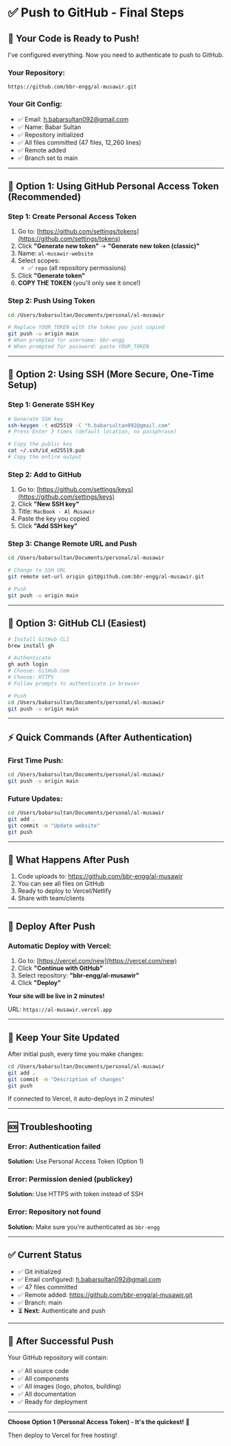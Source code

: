 # ✅ Push to GitHub - Final Steps

## 🎯 Your Code is Ready to Push!

I've configured everything. Now you need to authenticate to push to GitHub.

### Your Repository:
```
https://github.com/bbr-engg/al-musawir.git
```

### Your Git Config:
- ✅ Email: h.babarsultan092@gmail.com
- ✅ Name: Babar Sultan
- ✅ Repository initialized
- ✅ All files committed (47 files, 12,260 lines)
- ✅ Remote added
- ✅ Branch set to main

---

## 🔐 Option 1: Using GitHub Personal Access Token (Recommended)

### Step 1: Create Personal Access Token

1. Go to: [https://github.com/settings/tokens](https://github.com/settings/tokens)
2. Click **"Generate new token"** → **"Generate new token (classic)"**
3. Name: `al-musawir-website`
4. Select scopes:
   - ✅ `repo` (all repository permissions)
5. Click **"Generate token"**
6. **COPY THE TOKEN** (you'll only see it once!)

### Step 2: Push Using Token

```bash
cd /Users/babarsultan/Documents/personal/al-musawir

# Replace YOUR_TOKEN with the token you just copied
git push -u origin main
# When prompted for username: bbr-engg
# When prompted for password: paste YOUR_TOKEN
```

---

## 🔐 Option 2: Using SSH (More Secure, One-Time Setup)

### Step 1: Generate SSH Key

```bash
# Generate SSH key
ssh-keygen -t ed25519 -C "h.babarsultan092@gmail.com"
# Press Enter 3 times (default location, no passphrase)

# Copy the public key
cat ~/.ssh/id_ed25519.pub
# Copy the entire output
```

### Step 2: Add to GitHub

1. Go to: [https://github.com/settings/keys](https://github.com/settings/keys)
2. Click **"New SSH key"**
3. Title: `MacBook - Al Musawir`
4. Paste the key you copied
5. Click **"Add SSH key"**

### Step 3: Change Remote URL and Push

```bash
cd /Users/babarsultan/Documents/personal/al-musawir

# Change to SSH URL
git remote set-url origin git@github.com:bbr-engg/al-musawir.git

# Push
git push -u origin main
```

---

## 🔐 Option 3: GitHub CLI (Easiest)

```bash
# Install GitHub CLI
brew install gh

# Authenticate
gh auth login
# Choose: GitHub.com
# Choose: HTTPS
# Follow prompts to authenticate in browser

# Push
cd /Users/babarsultan/Documents/personal/al-musawir
git push -u origin main
```

---

## ⚡ Quick Commands (After Authentication)

### First Time Push:
```bash
cd /Users/babarsultan/Documents/personal/al-musawir
git push -u origin main
```

### Future Updates:
```bash
cd /Users/babarsultan/Documents/personal/al-musawir
git add .
git commit -m "Update website"
git push
```

---

## 🎯 What Happens After Push

1. Code uploads to: https://github.com/bbr-engg/al-musawir
2. You can see all files on GitHub
3. Ready to deploy to Vercel/Netlify
4. Share with team/clients

---

## 🚀 Deploy After Push

### Automatic Deploy with Vercel:

1. Go to: [https://vercel.com/new](https://vercel.com/new)
2. Click **"Continue with GitHub"**
3. Select repository: **"bbr-engg/al-musawir"**
4. Click **"Deploy"**

**Your site will be live in 2 minutes!**

URL: `https://al-musawir.vercel.app`

---

## 🔄 Keep Your Site Updated

After initial push, every time you make changes:

```bash
cd /Users/babarsultan/Documents/personal/al-musawir
git add .
git commit -m "Description of changes"
git push
```

If connected to Vercel, it auto-deploys in 2 minutes!

---

## 🆘 Troubleshooting

### Error: Authentication failed
**Solution:** Use Personal Access Token (Option 1)

### Error: Permission denied (publickey)
**Solution:** Use HTTPS with token instead of SSH

### Error: Repository not found
**Solution:** Make sure you're authenticated as `bbr-engg`

---

## ✅ Current Status

- ✅ Git initialized
- ✅ Email configured: h.babarsultan092@gmail.com
- ✅ 47 files committed
- ✅ Remote added: https://github.com/bbr-engg/al-musawir.git
- ✅ Branch: main
- ⏳ **Next:** Authenticate and push

---

## 🎉 After Successful Push

Your GitHub repository will contain:
- ✅ All source code
- ✅ All components
- ✅ All images (logo, photos, building)
- ✅ All documentation
- ✅ Ready for deployment

---

**Choose Option 1 (Personal Access Token) - It's the quickest!** 🚀

Then deploy to Vercel for free hosting!

